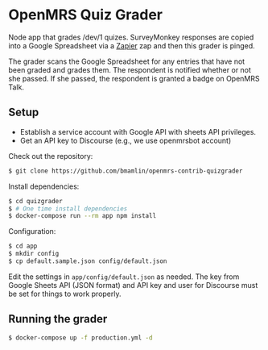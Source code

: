 # OpenMRS Quiz Grader

Node app that grades /dev/1 quizes. SurveyMonkey responses are copied into a Google Spreadsheet via a [Zapier](https://zapier.com/) zap and 
then this grader is pinged.

The grader scans the Google Spreadsheet for any entries that have not been graded and grades them. The respondent is notified whether or not she passed. If she passed, the respondent is granted a badge on OpenMRS Talk.

## Setup

* Establish a service account with Google API with sheets API privileges.
* Get an API key to Discourse (e.g., we use openmrsbot account)

Check out the repository:

```bash
$ git clone https://github.com/bmamlin/openmrs-contrib-quizgrader
```

Install dependencies:

```bash
$ cd quizgrader
$ # One time install dependencies
$ docker-compose run --rm app npm install
```

Configuration:

```bash
$ cd app
$ mkdir config
$ cp default.sample.json config/default.json
```

Edit the settings in `app/config/default.json` as needed. The key from Google Sheets API (JSON format) and API key and user for Discourse must be set for things to work properly.

## Running the grader

```bash
$ docker-compose up -f production.yml -d
```


